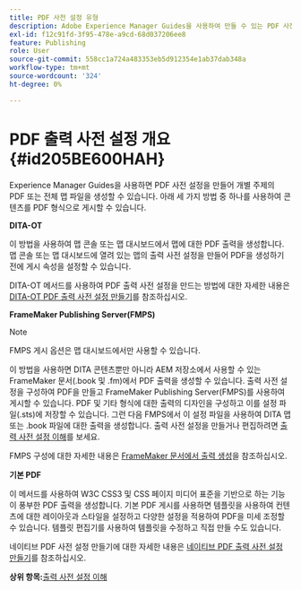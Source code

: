 ```yaml
---
title: PDF 사전 설정 유형
description: Adobe Experience Manager Guides을 사용하여 만들 수 있는 PDF 사전 설정 유형에 대해 알아봅니다.
exl-id: f12c91fd-3f95-478e-a9cd-68d037206ee8
feature: Publishing
role: User
source-git-commit: 558cc1a724a483353eb5d912354e1ab37dab348a
workflow-type: tm+mt
source-wordcount: '324'
ht-degree: 0%

---
```


# PDF 출력 사전 설정 개요 {#id205BE600HAH}

Experience Manager Guides을 사용하면 PDF 사전 설정을 만들어 개별 주제의 PDF 또는 전체 맵 파일을 생성할 수 있습니다. 아래 세 가지 방법 중 하나를 사용하여 콘텐츠를 PDF 형식으로 게시할 수 있습니다.

**DITA-OT**

이 방법을 사용하여 맵 콘솔 또는 맵 대시보드에서 맵에 대한 PDF 출력을 생성합니다. 맵 콘솔 또는 맵 대시보드에 열려 있는 맵의 출력 사전 설정을 만들어 PDF을 생성하기 전에 게시 속성을 설정할 수 있습니다.

DITA-OT 메서드를 사용하여 PDF 출력 사전 설정을 만드는 방법에 대한 자세한 내용은 [DITA-OT PDF 출력 사전 설정 만들기](./generate-output-pdf-dita-ot.md)를 참조하십시오.

**FrameMaker Publishing Server(FMPS)**

>[!NOTE]
>
> FMPS 게시 옵션은 맵 대시보드에서만 사용할 수 있습니다.

이 방법을 사용하면 DITA 콘텐츠뿐만 아니라 AEM 저장소에서 사용할 수 있는 FrameMaker 문서(.book 및 .fm)에서 PDF 출력을 생성할 수 있습니다. 출력 사전 설정을 구성하여 PDF을 만들고 FrameMaker Publishing Server(FMPS)를 사용하여 게시할 수 있습니다. PDF 및 기타 형식에 대한 출력의 디자인을 구성하고 이를 설정 파일(.sts)에 저장할 수 있습니다. 그런 다음 FMPS에서 이 설정 파일을 사용하여 DITA 맵 또는 .book 파일에 대한 출력을 생성합니다. 출력 사전 설정을 만들거나 편집하려면 [출력 사전 설정 이해](../user-guide/generate-output-understand-presets.md)를 보세요.

FMPS 구성에 대한 자세한 내용은 [FrameMaker 문서에서 출력 생성](../user-guide/fm-output-generatation.md)을 참조하십시오.

**기본 PDF**

이 메서드를 사용하여 W3C CSS3 및 CSS 페이지 미디어 표준을 기반으로 하는 기능이 풍부한 PDF 출력을 생성합니다. 기본 PDF 게시를 사용하면 템플릿을 사용하여 컨텐츠에 대한 레이아웃과 스타일을 설정하고 다양한 설정을 적용하여 PDF을 미세 조정할 수 있습니다. 템플릿 편집기를 사용하여 템플릿을 수정하고 직접 만들 수도 있습니다.

네이티브 PDF 사전 설정 만들기에 대한 자세한 내용은 [네이티브 PDF 출력 사전 설정 만들기](../web-editor/native-pdf-web-editor.md)를 참조하십시오.





**상위 항목:**&#x200B;[&#x200B;출력 사전 설정 이해](generate-output-understand-presets.md)
